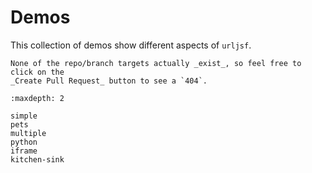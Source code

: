# Demos

This collection of demos show different aspects of `urljsf`.

```{note}
None of the repo/branch targets actually _exist_, so feel free to click on the
_Create Pull Request_ button to see a `404`.
```

```{toctree}
:maxdepth: 2

simple
pets
multiple
python
iframe
kitchen-sink
```
